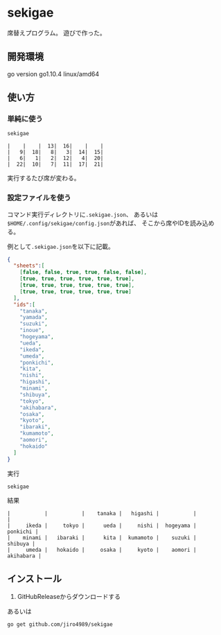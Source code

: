 # sekigae

席替えプログラム。
遊びで作った。

## 開発環境

go version go1.10.4 linux/amd64

## 使い方

### 単純に使う

```bash
sekigae
```

    |    |    |  13|  16|    |    |
    |   9|  18|   8|   3|  14|  15|
    |   6|   1|   2|  12|   4|  20|
    |  22|  10|   7|  11|  17|  21|

実行するたび席が変わる。

### 設定ファイルを使う

コマンド実行ディレクトリに`.sekigae.json`、
あるいは`$HOME/.config/sekigae/config.json`があれば、
そこから席やIDを読み込める。

例として`.sekigae.json`を以下に記載。

```json
{
  "sheets":[
    [false, false, true, true, false, false],
    [true, true, true, true, true, true],
    [true, true, true, true, true, true],
    [true, true, true, true, true, true]
  ],
  "ids":[
    "tanaka",
    "yamada",
    "suzuki",
    "inoue",
    "hogeyama",
    "ueda",
    "ikeda",
    "umeda",
    "ponkichi",
    "kita",
    "nishi",
    "higashi",
    "minami",
    "shibuya",
    "tokyo",
    "akihabara",
    "osaka",
    "kyoto",
    "ibaraki",
    "kumamoto",
    "aomori",
    "hokaido"
  ]
}
```

実行

```
sekigae
```

結果

    |           |           |    tanaka |   higashi |           |           |
    |     ikeda |     tokyo |      ueda |     nishi |  hogeyama |  ponkichi |
    |    minami |   ibaraki |      kita |  kumamoto |    suzuki |   shibuya |
    |     umeda |   hokaido |     osaka |     kyoto |    aomori | akihabara |

## インストール

1. GitHubReleaseからダウンロードする

あるいは

```bash
go get github.com/jiro4989/sekigae
```
